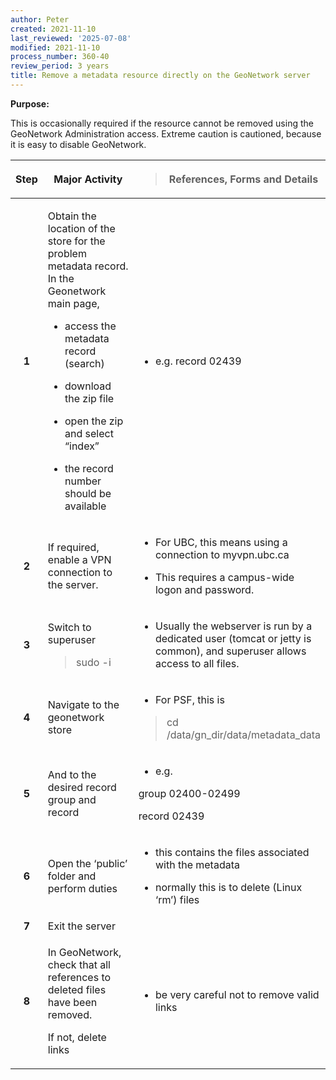 ```yaml
---
author: Peter
created: 2021-11-10
last_reviewed: '2025-07-08'
modified: 2021-11-10
process_number: 360-40
review_period: 3 years
title: Remove a metadata resource directly on the GeoNetwork server
---
```


**Purpose:**

This is occasionally required if the resource cannot be removed using the GeoNetwork Administration access. Extreme caution is cautioned, because it is easy to disable GeoNetwork.

<table>
<colgroup>
<col style="width: 10%" />
<col style="width: 49%" />
<col style="width: 40%" />
</colgroup>
<thead>
<tr>
<th style="text-align: center;"><strong>Step</strong></th>
<th><strong>Major Activity</strong></th>
<th><blockquote>
<p><strong>References, Forms and Details</strong></p>
</blockquote></th>
</tr>
</thead>
<tbody>
<tr>
<td style="text-align: center;"><strong>1</strong></td>
<td><p>Obtain the location of the store for the problem metadata record. In the Geonetwork main page,</p>
<ul>
<li><p>access the metadata record (search)</p></li>
<li><p>download the zip file</p></li>
<li><p>open the zip and select “index”</p></li>
<li><p>the record number should be available</p></li>
</ul></td>
<td><ul>
<li><p>e.g. record 02439</p></li>
</ul></td>
</tr>
<tr>
<td style="text-align: center;"><strong>2</strong></td>
<td>If required, enable a VPN connection to the server.</td>
<td><ul>
<li><p>For UBC, this means using a connection to myvpn.ubc.ca</p></li>
<li><p>This requires a campus-wide logon and password.</p></li>
</ul></td>
</tr>
<tr>
<td style="text-align: center;"><strong>3</strong></td>
<td><p>Switch to superuser</p>
<blockquote>
<p>sudo -i</p>
</blockquote></td>
<td><ul>
<li><p>Usually the webserver is run by a dedicated user (tomcat or jetty is common), and superuser allows access to all files.</p></li>
</ul></td>
</tr>
<tr>
<td style="text-align: center;"><strong>4</strong></td>
<td>Navigate to the geonetwork store</td>
<td><ul>
<li><p>For PSF, this is</p></li>
</ul>
<blockquote>
<p>cd /data/gn_dir/data/metadata_data</p>
</blockquote></td>
</tr>
<tr>
<td style="text-align: center;"><strong>5</strong></td>
<td>And to the desired record group and record</td>
<td><ul>
<li><p>e.g.</p></li>
</ul>
<p>group 02400-02499</p>
<p>record 02439</p></td>
</tr>
<tr>
<td style="text-align: center;"><strong>6</strong></td>
<td>Open the ‘public’ folder and perform duties</td>
<td><ul>
<li><p>this contains the files associated with the metadata</p></li>
<li><p>normally this is to delete (Linux ‘rm’) files</p></li>
</ul></td>
</tr>
<tr>
<td style="text-align: center;"><strong>7</strong></td>
<td>Exit the server</td>
<td></td>
</tr>
<tr>
<td style="text-align: center;"><strong>8</strong></td>
<td><p>In GeoNetwork, check that all references to deleted files have been removed.</p>
<p>If not, delete links</p></td>
<td><ul>
<li><p>be very careful not to remove valid links</p></li>
</ul></td>
</tr>
</tbody>
</table>